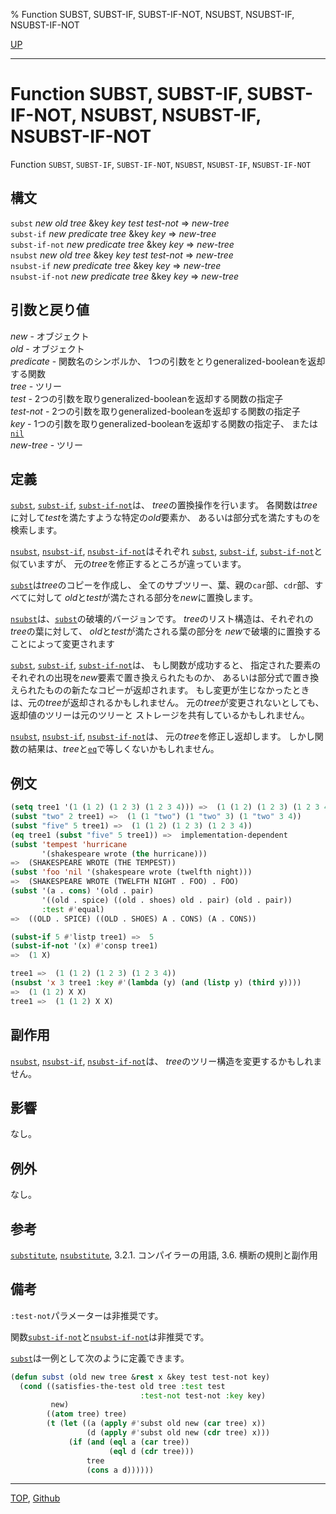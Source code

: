% Function SUBST, SUBST-IF, SUBST-IF-NOT, NSUBST, NSUBST-IF, NSUBST-IF-NOT

[UP](14.2.html)  

---

# Function **SUBST, SUBST-IF, SUBST-IF-NOT, NSUBST, NSUBST-IF, NSUBST-IF-NOT**


Function `SUBST`, `SUBST-IF`, `SUBST-IF-NOT`,
`NSUBST`, `NSUBST-IF`, `NSUBST-IF-NOT`


## 構文

`subst` *new* *old* *tree* &key *key* *test* *test-not* => *new-tree*  
`subst-if` *new* *predicate* *tree* &key *key* => *new-tree*  
`subst-if-not` *new* *predicate* *tree* &key *key* => *new-tree*  
`nsubst` *new* *old* *tree* &key *key* *test* *test-not* => *new-tree*  
`nsubst-if` *new* *predicate* *tree* &key *key* => *new-tree*  
`nsubst-if-not` *new* *predicate* *tree* &key *key* => *new-tree*


## 引数と戻り値

*new* - オブジェクト  
*old* - オブジェクト  
*predicate* - 関数名のシンボルか、
1つの引数をとりgeneralized-booleanを返却する関数  
*tree* - ツリー  
*test* - 2つの引数を取りgeneralized-booleanを返却する関数の指定子  
*test-not* - 2つの引数を取りgeneralized-booleanを返却する関数の指定子  
*key* - 1つの引数を取りgeneralized-booleanを返却する関数の指定子、
または[`nil`](5.3.nil-variable.html)  
*new-tree* - ツリー


## 定義

[`subst`](14.2.subst.html), [`subst-if`](14.2.subst.html), [`subst-if-not`](14.2.subst.html)は、
*tree*の置換操作を行います。
各関数は*tree*に対して*test*を満たすような特定の*old*要素か、
あるいは部分式を満たすものを検索します。

[`nsubst`](14.2.subst.html), [`nsubst-if`](14.2.subst.html), [`nsubst-if-not`](14.2.subst.html)はそれぞれ
[`subst`](14.2.subst.html), [`subst-if`](14.2.subst.html), [`subst-if-not`](14.2.subst.html)と似ていますが、
元の*tree*を修正するところが違っています。

[`subst`](14.2.subst.html)は*tree*のコピーを作成し、
全てのサブツリー、葉、親の`car`部、`cdr`部、すべてに対して
*old*と*test*が満たされる部分を*new*に置換します。

[`nsubst`](14.2.subst.html)は、[`subst`](14.2.subst.html)の破壊的バージョンです。
*tree*のリスト構造は、それぞれの*tree*の葉に対して、
*old*と*test*が満たされる葉の部分を
*new*で破壊的に置換することによって変更されます

[`subst`](14.2.subst.html), [`subst-if`](14.2.subst.html), [`subst-if-not`](14.2.subst.html)は、
もし関数が成功すると、
指定された要素のそれぞれの出現を*new*要素で置き換えられたものか、
あるいは部分式で置き換えられたものの新たなコピーが返却されます。
もし変更が生じなかったときは、元の*tree*が返却されるかもしれません。
元の*tree*が変更されないとしても、
返却値のツリーは元のツリーと
ストレージを共有しているかもしれません。

[`nsubst`](14.2.subst.html), [`nsubst-if`](14.2.subst.html), [`nsubst-if-not`](14.2.subst.html)は、
元の*tree*を修正し返却します。
しかし関数の結果は、*tree*と[`eq`](5.3.eq.html)で等しくないかもしれません。


## 例文

```lisp
(setq tree1 '(1 (1 2) (1 2 3) (1 2 3 4))) =>  (1 (1 2) (1 2 3) (1 2 3 4))
(subst "two" 2 tree1) =>  (1 (1 "two") (1 "two" 3) (1 "two" 3 4))
(subst "five" 5 tree1) =>  (1 (1 2) (1 2 3) (1 2 3 4))
(eq tree1 (subst "five" 5 tree1)) =>  implementation-dependent
(subst 'tempest 'hurricane
       '(shakespeare wrote (the hurricane)))
=>  (SHAKESPEARE WROTE (THE TEMPEST))
(subst 'foo 'nil '(shakespeare wrote (twelfth night)))
=>  (SHAKESPEARE WROTE (TWELFTH NIGHT . FOO) . FOO)
(subst '(a . cons) '(old . pair)
       '((old . spice) ((old . shoes) old . pair) (old . pair))
       :test #'equal)
=>  ((OLD . SPICE) ((OLD . SHOES) A . CONS) (A . CONS))

(subst-if 5 #'listp tree1) =>  5
(subst-if-not '(x) #'consp tree1) 
=>  (1 X)

tree1 =>  (1 (1 2) (1 2 3) (1 2 3 4))
(nsubst 'x 3 tree1 :key #'(lambda (y) (and (listp y) (third y)))) 
=>  (1 (1 2) X X)
tree1 =>  (1 (1 2) X X)
```


## 副作用

[`nsubst`](14.2.subst.html), [`nsubst-if`](14.2.subst.html), [`nsubst-if-not`](14.2.subst.html)は、
*tree*のツリー構造を変更するかもしれません。


## 影響

なし。


## 例外

なし。


## 参考

[`substitute`](17.3.substitute.html),
[`nsubstitute`](17.3.substitute.html),
3.2.1. コンパイラーの用語,
3.6. 横断の規則と副作用


## 備考

`:test-not`パラメーターは非推奨です。

関数[`subst-if-not`](14.2.subst.html)と[`nsubst-if-not`](14.2.subst.html)は非推奨です。

[`subst`](14.2.subst.html)は一例として次のように定義できます。

```lisp
(defun subst (old new tree &rest x &key test test-not key)
  (cond ((satisfies-the-test old tree :test test
                             :test-not test-not :key key)
         new)
        ((atom tree) tree)
        (t (let ((a (apply #'subst old new (car tree) x))
                 (d (apply #'subst old new (cdr tree) x)))
             (if (and (eql a (car tree))
                      (eql d (cdr tree)))
                 tree
                 (cons a d))))))
```


---
[TOP](index.html),  [Github](https://github.com/nptcl/npt-japanese)

